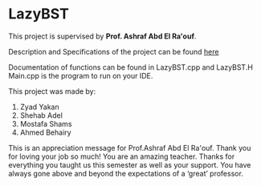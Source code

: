 # LazyBST

This project is supervised by **Prof. Ashraf Abd El Ra'ouf**.

Description and Specifications of the project can be found [here](https://ece.uwaterloo.ca/~dwharder/aads/Projects/3/Lazy_deletion_tree/#:~:text=A%20lazy%2Ddeletion%20binary%20search,all%20erased%20nodes%20at%20once)

Documentation of functions can be found in LazyBST.cpp and LazyBST.H
Main.cpp is the program to run on your IDE.

This project was made by:
1) Zyad Yakan
2) Shehab Adel
3) Mostafa Shams
4) Ahmed Behairy

This is an appreciation message for Prof.Ashraf Abd El Ra'ouf. Thank you for loving your job so much! You are an amazing teacher.
Thanks for everything you taught us this semester as well as your support.
You have always gone above and beyond the expectations of a ‘great’ professor.
